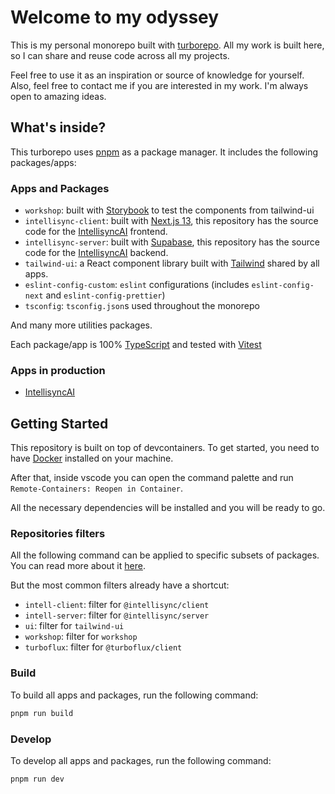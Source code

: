# Welcome to my odyssey

This is my personal monorepo built with [turborepo](https://turbo.build/repo). All my work is built here, so I can share and reuse code across all my projects.

Feel free to use it as an inspiration or source of knowledge for yourself.
Also, feel free to contact me if you are interested in my work. I'm always open to amazing ideas.

## What's inside?

This turborepo uses [pnpm](https://pnpm.io) as a package manager. It includes the following packages/apps:

### Apps and Packages

- `workshop`: built with [Storybook](https://storybook.js.org/) to test the components from tailwind-ui
- `intellisync-client`: built with [Next.js 13](https://nextjs.org/), this repository has the source code for the [IntellisyncAI](https://www.intellisyncai.com/) frontend.
- `intellisync-server`: built with [Supabase](https://supabase.com/), this repository has the source code for the [IntellisyncAI](https://www.intellisyncai.com/) backend.
- `tailwind-ui`: a React component library built with [Tailwind](https://tailwindcss.com/) shared by all apps.
- `eslint-config-custom`: `eslint` configurations (includes `eslint-config-next` and `eslint-config-prettier`)
- `tsconfig`: `tsconfig.json`s used throughout the monorepo

And many more utilities packages.

Each package/app is 100% [TypeScript](https://www.typescriptlang.org/) and tested with [Vitest](https://vitest.dev/)

### Apps in production
- [IntellisyncAI](https://www.intellisyncai.com/)

## Getting Started

This repository is built on top of devcontainers. To get started, you need to have [Docker](https://www.docker.com/) installed on your machine.

After that, inside vscode you can open the command palette and run `Remote-Containers: Reopen in Container`.

All the necessary dependencies will be installed and you will be ready to go.

### Repositories filters

All the following command can be applied to specific subsets of packages. You can read more about it [here](https://pnpm.io/filtering).

But the most common filters already have a shortcut:
- `intell-client`: filter for `@intellisync/client`
- `intell-server`: filter for `@intellisync/server`
- `ui`: filter for `tailwind-ui`
- `workshop`: filter for `workshop`
- `turboflux`: filter for `@turboflux/client`

### Build

To build all apps and packages, run the following command:

```bash
pnpm run build
```

### Develop

To develop all apps and packages, run the following command:

```bash
pnpm run dev
```
